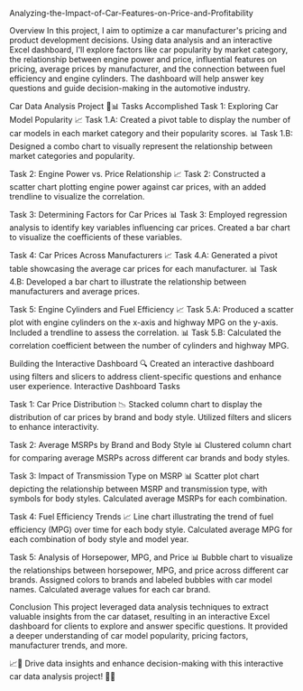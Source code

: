 Analyzing-the-Impact-of-Car-Features-on-Price-and-Profitability

Overview
In this project, I aim to optimize a car manufacturer's pricing and product development decisions. Using data analysis and an interactive Excel dashboard, I'll explore factors like car popularity by market category, the relationship between engine power and price, influential features on pricing, average prices by manufacturer, and the connection between fuel efficiency and engine cylinders. The dashboard will help answer key questions and guide decision-making in the automotive industry.

Car Data Analysis Project 🚗📊
Tasks Accomplished
Task 1: Exploring Car Model Popularity
📈 Task 1.A: Created a pivot table to display the number of car models in each market category and their popularity scores.
📊 Task 1.B: Designed a combo chart to visually represent the relationship between market categories and popularity.

Task 2: Engine Power vs. Price Relationship
📈 Task 2: Constructed a scatter chart plotting engine power against car prices, with an added trendline to visualize the correlation.

Task 3: Determining Factors for Car Prices
📊 Task 3: Employed regression analysis to identify key variables influencing car prices. Created a bar chart to visualize the coefficients of these variables.

Task 4: Car Prices Across Manufacturers
📈 Task 4.A: Generated a pivot table showcasing the average car prices for each manufacturer.
📊 Task 4.B: Developed a bar chart to illustrate the relationship between manufacturers and average prices.

Task 5: Engine Cylinders and Fuel Efficiency
📈 Task 5.A: Produced a scatter plot with engine cylinders on the x-axis and highway MPG on the y-axis. Included a trendline to assess the correlation.
📊 Task 5.B: Calculated the correlation coefficient between the number of cylinders and highway MPG.

Building the Interactive Dashboard
🔍 Created an interactive dashboard using filters and slicers to address client-specific questions and enhance user experience.
Interactive Dashboard Tasks

Task 1: Car Price Distribution
📉 Stacked column chart to display the distribution of car prices by brand and body style. Utilized filters and slicers to enhance interactivity.

Task 2: Average MSRPs by Brand and Body Style
📊 Clustered column chart for comparing average MSRPs across different car brands and body styles.

Task 3: Impact of Transmission Type on MSRP
📊 Scatter plot chart depicting the relationship between MSRP and transmission type, with symbols for body styles. Calculated average MSRPs for each combination.

Task 4: Fuel Efficiency Trends
📈 Line chart illustrating the trend of fuel efficiency (MPG) over time for each body style. Calculated average MPG for each combination of body style and model year.

Task 5: Analysis of Horsepower, MPG, and Price
📊 Bubble chart to visualize the relationships between horsepower, MPG, and price across different car brands. Assigned colors to brands and labeled bubbles with car model names. Calculated average values for each car brand.

Conclusion
This project leveraged data analysis techniques to extract valuable insights from the car dataset, resulting in an interactive Excel dashboard for clients to explore and answer specific questions. It provided a deeper understanding of car model popularity, pricing factors, manufacturer trends, and more.

📈🚀 Drive data insights and enhance decision-making with this interactive car data analysis project! 🚗💡
